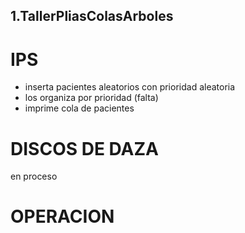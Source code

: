 
## 1.TallerPliasColasArboles

# IPS
- inserta pacientes aleatorios con prioridad aleatoria
- los organiza por prioridad (falta)
- imprime cola de pacientes

# DISCOS DE DAZA

 en proceso

# OPERACION

